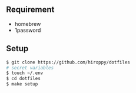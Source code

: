 ## Requirement

- homebrew
- 1password

## Setup

```sh
$ git clone https://github.com/hiroppy/dotfiles
# secret variables
$ touch ~/.env
$ cd dotfiles
$ make setup
```

